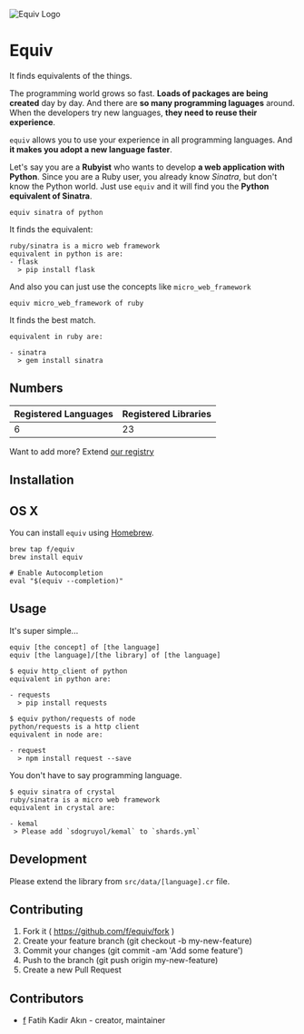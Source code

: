 ![Equiv Logo](https://rawgit.com/f/equiv/master/asset/equiv-logo.svg)

# Equiv

It finds equivalents of the things.

The programming world grows so fast. **Loads of packages are being created** day by
day. And there are **so many programming laguages** around. When the developers try
new languages, **they need to reuse their experience**.

`equiv` allows you to use your experience in all programming languages. And **it
makes you adopt a new language faster**.

Let's say you are a **Rubyist** who wants to develop **a web application with Python**.
Since you are a Ruby user, you already know *Sinatra*, but don't know the Python world.
Just use `equiv` and it will find you the **Python equivalent of Sinatra**.
```
equiv sinatra of python
```

It finds the equivalent:
```
ruby/sinatra is a micro web framework
equivalent in python is are:
- flask
  > pip install flask
```

And also you can just use the concepts like `micro_web_framework`
```
equiv micro_web_framework of ruby
```

It finds the best match.
```
equivalent in ruby are:

- sinatra
  > gem install sinatra
```

## Numbers

| Registered Languages | Registered Libraries |
| -------------------- | -------------------- |
| 6 | 23 |

Want to add more? Extend [our registry](https://github.com/f/equiv/tree/master/src/data)

## Installation

## OS X

You can install `equiv` using [Homebrew](http://brew.sh).

```
brew tap f/equiv
brew install equiv

# Enable Autocompletion
eval "$(equiv --completion)"
```

## Usage

It's super simple...

```
equiv [the concept] of [the language]
equiv [the language]/[the library] of [the language]
```

```
$ equiv http_client of python
equivalent in python are:

- requests
  > pip install requests
```

```
$ equiv python/requests of node
python/requests is a http client
equivalent in node are:

- request
  > npm install request --save
```

You don't have to say programming language.

```
$ equiv sinatra of crystal
ruby/sinatra is a micro web framework
equivalent in crystal are:

- kemal
 > Please add `sdogruyol/kemal` to `shards.yml`
```

## Development

Please extend the library from `src/data/[language].cr` file.

## Contributing

1. Fork it ( https://github.com/f/equiv/fork )
2. Create your feature branch (git checkout -b my-new-feature)
3. Commit your changes (git commit -am 'Add some feature')
4. Push to the branch (git push origin my-new-feature)
5. Create a new Pull Request

## Contributors

- [f](https://github.com/f) Fatih Kadir Akın - creator, maintainer
